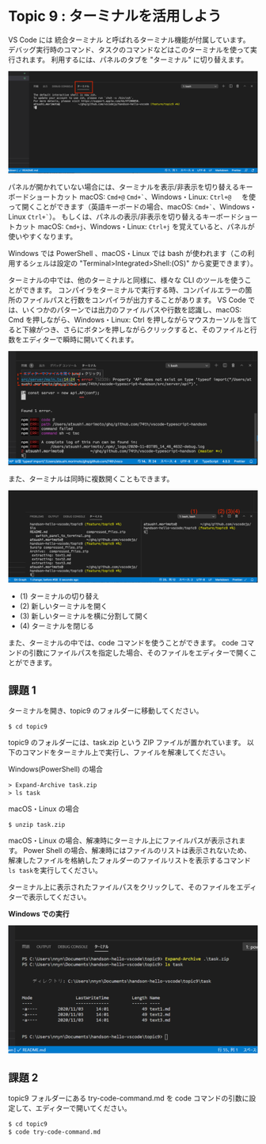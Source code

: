 # Topic 9 : ターミナルを活用しよう

VS Code には 統合ターミナル と呼ばれるターミナル機能が付属しています。
デバッグ実行時のコマンド、タスクのコマンドなどはこのターミナルを使って実行されます。
利用するには、パネルのタブを "ターミナル" に切り替えます。

![](switch_panel_to_terminal.png)

パネルが開かれていない場合には、ターミナルを表示/非表示を切り替えるキーボードショートカット macOS: `Cmd+@` `` Cmd+` ``、Windows・Linux: `Ctrl+@ `　を使って開くことができます（英語キーボードの場合、macOS: `` Cmd+` ``、Windows・Linux `` Ctrl+` ``）。
もしくは、パネルの表示/非表示を切り替えるキーボードショートカット macOS: `Cmd+j`、Windows・Linux: `Ctrl+j` を覚えていると、パネルが使いやすくなります。

Windows では PowerShell 、macOS・Linux では bash が使われます（この利用するシェルは設定の "Terminal>Integrated>Shell:(OS)" から変更できます）。

ターミナルの中では、他のターミナルと同様に、様々な CLI のツールを使うことができます。
コンパイラをターミナルで実行する時、コンパイルエラーの箇所のファイルパスと行数をコンパイラが出力することがあります。
VS Code では、いくつかのパターンでは出力のファイルパスや行数を認識し、macOS: Cmd を押しながら、Windows・Linux: Ctrl を押しながらマウスカーソルを当てると下線がつき、さらにボタンを押しながらクリックすると、そのファイルと行数をエディターで瞬時に開いてくれます。

![](compile_error.png)

また、ターミナルは同時に複数開くこともできます。

![](terminal_ui.png)

- (1) ターミナルの切り替え
- (2) 新しいターミナルを開く
- (3) 新しいターミナルを横に分割して開く
- (4) ターミナルを閉じる

また、ターミナルの中では、code コマンドを使うことができます。
code コマンドの引数にファイルパスを指定した場合、そのファイルをエディターで開くことができます。

## 課題 1

ターミナルを開き、topic9 のフォルダーに移動してください。

```
$ cd topic9
```

topic9 のフォルダーには、task.zip という ZIP ファイルが置かれています。
以下のコマンドをターミナル上で実行し、ファイルを解凍してください。

Windows(PowerShell) の場合

```
> Expand-Archive task.zip
> ls task
```

macOS・Linux の場合

```
$ unzip task.zip
```

macOS・Linux の場合、解凍時にターミナル上にファイルパスが表示されます。
Power Shell の場合、解凍時にはファイルのリストは表示されないため、解凍したファイルを格納したフォルダーのファイルリストを表示するコマンド`ls task`を実行してください。

ターミナル上に表示されたファイルパスをクリックして、そのファイルをエディターで表示してください。

**Windows での実行**

![](windows_unzip.png)

## 課題 2

topic9 フォルダーにある try-code-command.md を code コマンドの引数に設定して、エディターで開いてください。

```
$ cd topic9
$ code try-code-command.md
```

